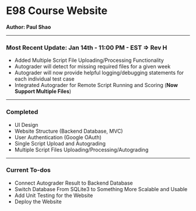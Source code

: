 # E98 Course Website
**Author: Paul Shao**
_________________________________________________________________________________________________________________________________________
### Most Recent Update: Jan 14th - 11:00 PM - EST => Rev H
* Added Multiple Script File Uploading/Processing Functionality
* Autograder will detect for missing required files for a given week
* Autograder will now provide helpful logging/debugging statements for each individual test case
* Integrated Autograder for Remote Script Running and Scoring (**Now Support Multiple Files**)
_________________________________________________________________________________________________________________________________________
### Completed
* UI Design
* Website Structure (Backend Database, MVC)
* User Authentication (Google OAuth)
* Single Script Upload and Autograding
* Multiple Script Files Uploading/Processing/Autograding
_________________________________________________________________________________________________________________________________________
### Current To-dos
* Connect Autograder Result to Backend Database
* Switch Database From SQLite3 to Something More Scalable and Usable
* Add Unit Testing for the Website
* Deploy the Website
